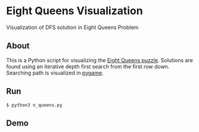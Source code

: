 # Eight Queens Visualization
Visualization of DFS solution in Eight Queens Problem

## About

This is a Python script for visualizing the [Eight Queens puzzle](https://en.wikipedia.org/wiki/Eight_queens_puzzle). Solutions are found using an iterative depth first search from the first row down. Searching path is visualized in [pygame](https://github.com/pygame/pygame).

## Run

```
$ python3 n_queens.py
```

## Demo

